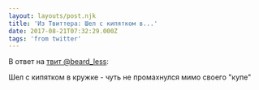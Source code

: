 ```yaml
---
layout: layouts/post.njk
title: 'Из Твиттера: Шел с кипятком в...'
date: 2017-08-21T07:32:29.000Z
tags: 'from twitter'
---
```

В ответ на [твит @beard_less](https://twitter.com/_/status/899534323413635072):

Шел с кипятком в кружке - чуть не промахнулся мимо своего "купе"

